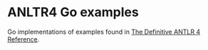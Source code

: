 # ANLTR4 Go examples

Go implementations of examples found in
[The Definitive ANTLR 4 Reference](https://pragprog.com/titles/tpantlr2/the-definitive-antlr-4-reference/).
